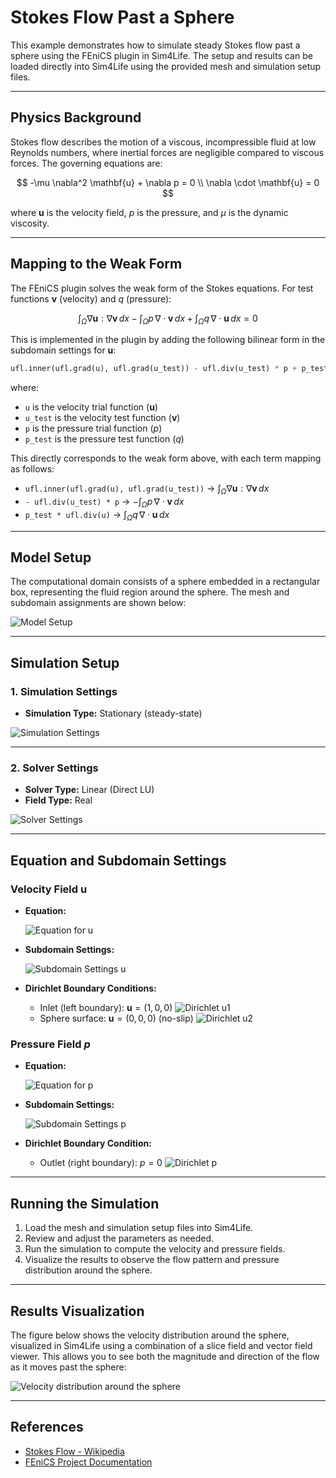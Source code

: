 # Stokes Flow Past a Sphere

This example demonstrates how to simulate steady Stokes flow past a sphere using the FEniCS plugin in Sim4Life. The setup and results can be loaded directly into Sim4Life using the provided mesh and simulation setup files.

---

## Physics Background

Stokes flow describes the motion of a viscous, incompressible fluid at low Reynolds numbers, where inertial forces are negligible compared to viscous forces. The governing equations are:

$$
-\mu \nabla^2 \mathbf{u} + \nabla p = 0 \\
\nabla \cdot \mathbf{u} = 0
$$

where $\mathbf{u}$ is the velocity field, $p$ is the pressure, and $\mu$ is the dynamic viscosity.

---

## Mapping to the Weak Form

The FEniCS plugin solves the weak form of the Stokes equations. For test functions $\mathbf{v}$ (velocity) and $q$ (pressure):

$$
\int_\Omega \nabla \mathbf{u} : \nabla \mathbf{v} \, dx - \int_\Omega p \, \nabla \cdot \mathbf{v} \, dx + \int_\Omega q \, \nabla \cdot \mathbf{u} \, dx = 0
$$

This is implemented in the plugin by adding the following bilinear form in the subdomain settings for $\mathbf{u}$:

```python
ufl.inner(ufl.grad(u), ufl.grad(u_test)) - ufl.div(u_test) * p + p_test * ufl.div(u)
```

where:
- `u` is the velocity trial function ($\mathbf{u}$)
- `u_test` is the velocity test function ($\mathbf{v}$)
- `p` is the pressure trial function ($p$)
- `p_test` is the pressure test function ($q$)

This directly corresponds to the weak form above, with each term mapping as follows:
- `ufl.inner(ufl.grad(u), ufl.grad(u_test))` $\rightarrow$ $\int_\Omega \nabla \mathbf{u} : \nabla \mathbf{v} \, dx$
- `- ufl.div(u_test) * p` $\rightarrow$ $-\int_\Omega p \, \nabla \cdot \mathbf{v} \, dx$
- `p_test * ufl.div(u)` $\rightarrow$ $\int_\Omega q \, \nabla \cdot \mathbf{u} \, dx$

---

## Model Setup

The computational domain consists of a sphere embedded in a rectangular box, representing the fluid region around the sphere. The mesh and subdomain assignments are shown below:

![Model Setup](./screenshots/model.png)

---

## Simulation Setup

### 1. Simulation Settings

- **Simulation Type:** Stationary (steady-state)

![Simulation Settings](./screenshots/simulation_setup.png)

---

### 2. Solver Settings

- **Solver Type:** Linear (Direct LU)
- **Field Type:** Real

![Solver Settings](./screenshots/solver_settings.png)

---

## Equation and Subdomain Settings

### Velocity Field $\mathbf{u}$

- **Equation:**

  ![Equation for u](./screenshots/equation_u.png)

- **Subdomain Settings:**

  ![Subdomain Settings u](./screenshots/subdomain_u.png)

- **Dirichlet Boundary Conditions:**
  - Inlet (left boundary): $\mathbf{u} = (1, 0, 0)$
    ![Dirichlet u1](./screenshots/dirichlet_u_1.png)
  - Sphere surface: $\mathbf{u} = (0, 0, 0)$ (no-slip)
    ![Dirichlet u2](./screenshots/dirichlet_u_2.png)

### Pressure Field $p$

- **Equation:**

  ![Equation for p](./screenshots/equation_p.png)

- **Subdomain Settings:**

  ![Subdomain Settings p](./screenshots/subdomain_p.png)

- **Dirichlet Boundary Condition:**
  - Outlet (right boundary): $p = 0$
    ![Dirichlet p](./screenshots/dirichlet_p.png)

---

## Running the Simulation

1. Load the mesh and simulation setup files into Sim4Life.
2. Review and adjust the parameters as needed.
3. Run the simulation to compute the velocity and pressure fields.
4. Visualize the results to observe the flow pattern and pressure distribution around the sphere.

---

## Results Visualization

The figure below shows the velocity distribution around the sphere, visualized in Sim4Life using a combination of a slice field and vector field viewer. This allows you to see both the magnitude and direction of the flow as it moves past the sphere:

![Velocity distribution around the sphere](./screenshots/results.png)

---

## References
- [Stokes Flow - Wikipedia](https://en.wikipedia.org/wiki/Stokes_flow)
- [FEniCS Project Documentation](https://fenicsproject.org/)
